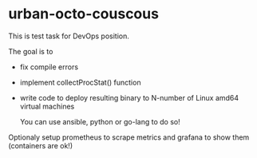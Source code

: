 # urban-octo-couscous

This is test task for DevOps position.

The goal is to
* fix compile errors
* implement collectProcStat() function
* write code to deploy resulting binary to N-number of Linux amd64 virtual machines

  You can use ansible, python or go-lang to do so!


Optionaly setup prometheus to scrape metrics and grafana to show them (containers are ok!)
